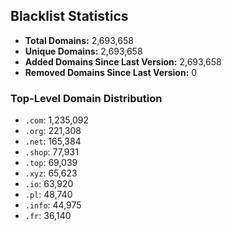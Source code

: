 ## Blacklist Statistics

- **Total Domains:** 2,693,658
- **Unique Domains:** 2,693,658
- **Added Domains Since Last Version:** 2,693,658
- **Removed Domains Since Last Version:** 0

### Top-Level Domain Distribution

-  `.com`: 1,235,092
-  `.org`: 221,308
-  `.net`: 165,384
-  `.shop`: 77,931
-  `.top`: 69,039
-  `.xyz`: 65,623
-  `.io`: 63,920
-  `.pl`: 48,740
-  `.info`: 44,975
-  `.fr`: 36,140
